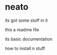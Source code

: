 neato
=====

its got some stuff in it

this a readme file

its basic documentation

how to install n stuff

